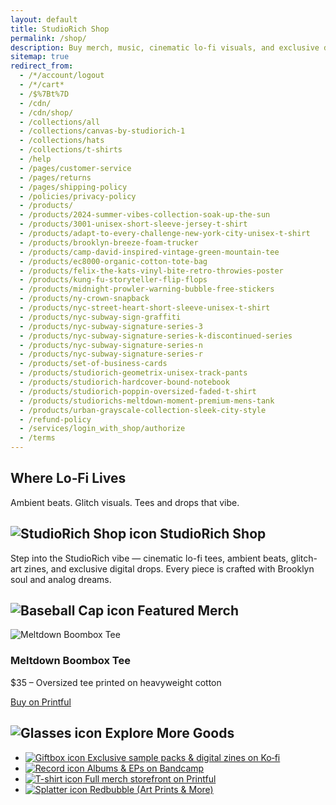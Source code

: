 ```yaml
---
layout: default
title: StudioRich Shop
permalink: /shop/
description: Buy merch, music, cinematic lo-fi visuals, and exclusive digital drops from StudioRich — Brooklyn’s audio-visual lab for ambient beats, glitch art, and collectible experiences.
sitemap: true
redirect_from:
  - /*/account/logout
  - /*/cart*
  - /$%7Bt%7D
  - /cdn/
  - /cdn/shop/
  - /collections/all
  - /collections/canvas-by-studiorich-1
  - /collections/hats
  - /collections/t-shirts
  - /help
  - /pages/customer-service
  - /pages/returns
  - /pages/shipping-policy
  - /policies/privacy-policy
  - /products/
  - /products/2024-summer-vibes-collection-soak-up-the-sun
  - /products/3001-unisex-short-sleeve-jersey-t-shirt
  - /products/adapt-to-every-challenge-new-york-city-unisex-t-shirt
  - /products/brooklyn-breeze-foam-trucker
  - /products/camp-david-inspired-vintage-green-mountain-tee
  - /products/ec8000-organic-cotton-tote-bag
  - /products/felix-the-kats-vinyl-bite-retro-throwies-poster
  - /products/kung-fu-storyteller-flip-flops
  - /products/midnight-prowler-warning-bubble-free-stickers
  - /products/ny-crown-snapback
  - /products/nyc-street-heart-short-sleeve-unisex-t-shirt
  - /products/nyc-subway-sign-graffiti
  - /products/nyc-subway-signature-series-3
  - /products/nyc-subway-signature-series-k-discontinued-series
  - /products/nyc-subway-signature-series-n
  - /products/nyc-subway-signature-series-r
  - /products/set-of-business-cards
  - /products/studiorich-geometrix-unisex-track-pants
  - /products/studiorich-hardcover-bound-notebook
  - /products/studiorich-poppin-oversized-faded-t-shirt
  - /products/studiorichs-meltdown-moment-premium-mens-tank
  - /products/urban-grayscale-collection-sleek-city-style
  - /refund-policy
  - /services/login_with_shop/authorize
  - /terms
---
```


<section class="hero" style="background-image: url(/assets/img/shop/default.webp);">
  <div class="hero-overlay">
    <h1>Where Lo‑Fi Lives</h1>
    <p>Ambient beats. Glitch visuals. Tees and drops that vibe.</p>
  </div>
</section>

<section class="shop-intro">
  <h1 class="center">
    <img src="/assets/ui/store.svg" alt="StudioRich Shop icon" class="icon-sm">  
    StudioRich Shop
  </h1>
  <p class="center">
    Step into the StudioRich vibe — cinematic lo-fi tees, ambient beats, glitch-art zines, and exclusive digital drops. Every piece is crafted with Brooklyn soul and analog dreams.
  </p>
</section>

<section class="shop-featured merch">
  <h2><img src="/assets/ui/baseball-cap.svg" alt="Baseball Cap icon" class="icon-sm">  Featured Merch</h2>
  <div class="product-card">
    <img src="/assets/img/shop/melting-sound-system.webp" alt="Meltdown Boombox Tee">
    <h3>Meltdown Boombox Tee</h3>
    <p>$35 – Oversized tee printed on heavyweight cotton</p>
    <a class="button" href="https://studiorich.printful.me/product/meltdown-boombox-oversized-tee" target="_blank">Buy on Printful</a>
  </div>
</section>

<section class="shop-more">
  <h2><img src="/assets/ui/glasses.svg" alt="Glasses icon" class="icon-sm">  Explore More Goods</h2>
  <ul>
    <li><a href="https://ko-fi.com/studiorich" target="_blank"><img src="/assets/ui/giftbox.svg" alt="Giftbox icon" class="icon-sm">  Exclusive sample packs & digital zines on Ko‑fi</a></li>
    <li><a href="https://studiorich.bandcamp.com/" target="_blank"><img src="/assets/ui/record.svg" alt="Record icon" class="icon-sm">  Albums & EPs on Bandcamp</a></li>
    <li><a href="https://studiorich.printful.me" target="_blank"><img src="/assets/ui/t-shirt.svg" alt="T-shirt icon" class="icon-sm">  Full merch storefront on Printful</a></li>
    <li><a href="https://www.redbubble.com/people/studiorich/shop" target="_blank"><img src="/assets/ui/splatter.svg" alt="Splatter icon" class="icon-sm">  Redbubble (Art Prints & More)</a></li>
  </ul>
</section>
